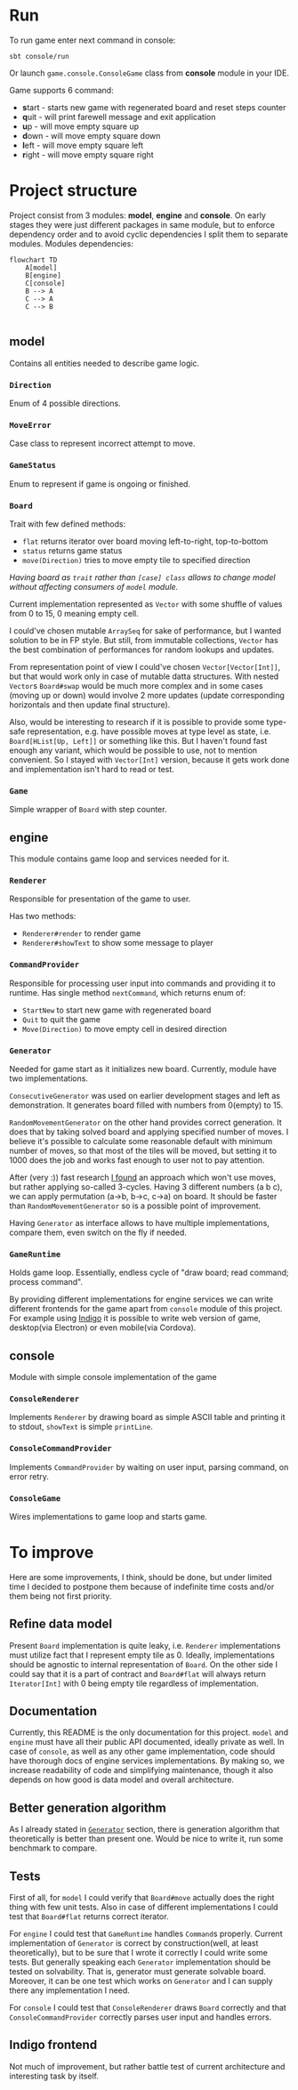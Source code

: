 # Run
To run game enter next command in console:
```shell
sbt console/run
```
Or launch `game.console.ConsoleGame` class from **console** module in your IDE.

Game supports 6 command:
- **s**tart - starts new game with regenerated board and reset steps counter
- **q**uit - will print farewell message and exit application
- **u**p - will move empty square up
- **d**own - will move empty square down
- **l**eft - will move empty square left
- **r**ight - will move empty square right

# Project structure
Project consist from 3 modules: **model**, **engine** and **console**. On early stages they were just different packages in same module, but to enforce dependency order and to avoid cyclic dependencies I split them to separate modules. Modules dependencies:
```mermaid
flowchart TD
    A[model]
    B[engine]
    C[console]
    B --> A
    C --> A
    C --> B
  
```

## model
Contains all entities needed to describe game logic.

### `Direction`
Enum of 4 possible directions.

### `MoveError`
Case class to represent incorrect attempt to move.

### `GameStatus`
Enum to represent if game is ongoing or finished.

### `Board`
Trait with few defined methods:
- `flat` returns iterator over board moving left-to-right, top-to-bottom
- `status` returns game status
- `move(Direction)` tries to move empty tile to specified direction

_Having board as `trait` rather than `[case] class` allows to change model without affecting consumers of `model` module._

Current implementation represented as `Vector` with some shuffle of values from 0 to 15, 0 meaning empty cell.

I could've chosen mutable `ArraySeq` for sake of performance, but I wanted solution to be in FP style. But still, from immutable collections, `Vector` has the best combination of performances for random lookups and updates.

From representation point of view I could've chosen `Vector[Vector[Int]]`, but that would work only in case of mutable datta structures. With nested `Vector`s `Board#swap` would be much more complex and in some cases (moving up or down)
would involve 2 more updates (update corresponding horizontals and then update final structure).

Also, would be interesting to research if it is possible to provide some type-safe representation, e.g. have possible moves at type level as state, i.e. `Board[HList[Up, Left]]` or something like this. But I haven't found fast enough any variant, which would be possible to use, not to mention convenient. So I stayed with `Vector[Int]` version, because it gets work done and implementation isn't hard to read or test.

### `Game`
Simple wrapper of `Board` with step counter.

## engine
This module contains game loop and services needed for it.

### `Renderer`
Responsible for presentation of the game to user.

Has two methods:
- `Renderer#render` to render game
- `Renderer#showText` to show some message to player

### `CommandProvider`
Responsible for processing user input into commands and providing it to runtime.
Has single method `nextCommand`, which returns enum of:
- `StartNew` to start new game with regenerated board
- `Quit` to quit the game
- `Move(Direction)` to move empty cell in desired direction

### `Generator`
Needed for game start as it initializes new board. Currently, module have two implementations.

`ConsecutiveGenerator` was used on earlier development stages and left as demonstration. It generates board filled with numbers from 0(empty) to 15.

`RandomMovementGenerator` on the other hand provides correct generation.
It does that by taking solved board and applying specified number of moves. I believe it's possible to calculate some reasonable default with minimum number of moves, so that most of the tiles will be moved, but setting it to 1000 does the job and works fast enough to user not to pay attention.

After (very :)) fast research [I found](https://en.wikipedia.org/wiki/15_puzzle#Group_theory) an approach which won't use moves, but rather applying so-called 3-cycles. Having 3 different numbers (a b c), we can apply permutation (a->b, b->c, c->a) on board. It should be faster than `RandomMovementGenerator` so is a possible point of improvement.

Having `Generator` as interface allows to have multiple implementations, compare them, even switch on the fly if needed.

### `GameRuntime`
Holds game loop. Essentially, endless cycle of "draw board; read command; process command".

By providing different implementations for engine services we can write different frontends for the game apart from `console` module of this project. For example using [Indigo](https://github.com/PurpleKingdomGames/indigo) it is possible to write web version of game, desktop(via Electron) or even mobile(via Cordova).

## console
Module with simple console implementation of the game

### `ConsoleRenderer`
Implements `Renderer` by drawing board as simple ASCII table and printing it to stdout, `showText` is simple `printLine`.

### `ConsoleCommandProvider`
Implements `CommandProvider` by waiting on user input, parsing command, on error retry.

### `ConsoleGame`
Wires implementations to game loop and starts game.

# To improve
Here are some improvements, I think, should be done, but under limited time I decided to postpone them because of indefinite time costs and/or them being not first priority.

## Refine data model
Present `Board` implementation is quite leaky, i.e. `Renderer` implementations must utilize fact that I represent empty tile as 0. Ideally, implementations should be agnostic to internal representation of `Board`. On the other side I could say that it is a part of contract and `Board#flat` will always return `Iterator[Int]` with 0 being empty tile regardless of implementation.

## Documentation
Currently, this README is the only documentation for this project. `model` and `engine` must have all their public API documented, ideally private as well. In case of `console`, as well as any other game implementation, code should have thorough docs of engine services implementations. By making so, we increase readability of code and simplifying maintenance, though it also depends on how good is data model and overall architecture.

## Better generation algorithm
As I already stated in [`Generator`](#generator) section, there is generation algorithm that theoretically is better than present one. Would be nice to write it, run some benchmark to compare.

## Tests
First of all, for `model` I could verify that `Board#move` actually does the right thing with few unit tests. Also in case of different implementations I could test that `Board#flat` returns correct iterator.

For `engine` I could test that `GameRuntime` handles `Command`s properly. Current implementation of `Generator` is correct by construction(well, at least theoretically), but to be sure that I wrote it correctly I could write some tests. But generally speaking each `Generator` implementation should be tested on solvability. That is, generator must generate solvable board. Moreover, it can be one test which works on `Generator` and I can supply there any implementation I need.

For `console` I could test that `ConsoleRenderer` draws `Board` correctly and that `ConsoleCommandProvider` correctly parses user input and handles errors.

## Indigo frontend
Not much of improvement, but rather battle test of current architecture and interesting task by itself.